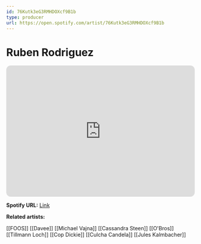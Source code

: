 ```yaml
---
id: 76Kutk3eG3RMHDOXcf9B1b
type: producer
url: https://open.spotify.com/artist/76Kutk3eG3RMHDOXcf9B1b
---
```

# Ruben Rodriguez

<iframe style="border-radius:12px" src="https://open.spotify.com/embed/artist/76Kutk3eG3RMHDOXcf9B1b" width="100%" height="352" frameBorder="0" allowfullscreen="" allow="autoplay; clipboard-write; encrypted-media; fullscreen; picture-in-picture" loading="lazy"></iframe>

**Spotify URL:** [Link](https://open.spotify.com/artist/76Kutk3eG3RMHDOXcf9B1b)

**Related artists:**

[[FOOS]]
[[Davee]]
[[Michael Vajna]]
[[Cassandra Steen]]
[[O'Bros]]
[[Tillmann Loch]]
[[Cop Dickie]]
[[Culcha Candela]]
[[Jules Kalmbacher]]
